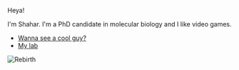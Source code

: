 Heya! 

I'm Shahar. I'm a PhD candidate in molecular biology and I like video games.

* [Wanna see a cool guy?](/coolguy.md)
* [My lab](/https://www.weizmann.ac.il/molgen/Gerst/home)

![](https://i.redd.it/r9imxd0clz4c1.jpg "Rebirth")
